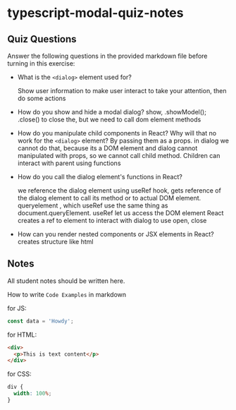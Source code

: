 # typescript-modal-quiz-notes

## Quiz Questions

Answer the following questions in the provided markdown file before turning in this exercise:

- What is the `<dialog>` element used for?

  Show user information to make user interact to take your attention, then do some actions

- How do you show and hide a modal dialog?
  show, .showModel();
  .close() to close the, but we need to call dom element methods

- How do you manipulate child components in React? Why will that no work for the `<dialog>` element?
  By passing them as a props.
  in dialog we cannot do that, because its a DOM element and dialog cannot manipulated with props, so we cannot call
  child method. Children can interact with parent using functions

- How do you call the dialog element's functions in React?

  we reference the dialog element using useRef hook, gets reference of the dialog element to call its method
  or to actual DOM element.
  queryelement , which useRef use the same thing as document.queryElement. useRef let us access the DOM element
  React creates a ref to element to interact with dialog to use open, close

- How can you render nested components or JSX elements in React?
  creates structure like html
  <parent>
  <children>

## Notes

All student notes should be written here.

How to write `Code Examples` in markdown

for JS:

```javascript
const data = 'Howdy';
```

for HTML:

```html
<div>
  <p>This is text content</p>
</div>
```

for CSS:

```css
div {
  width: 100%;
}
```
